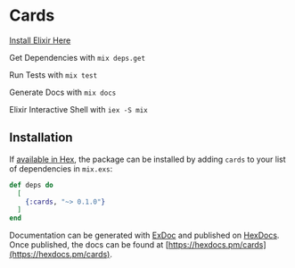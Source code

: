 # Cards

[Install Elixir Here](https://elixir-lang.org/install.html)

Get Dependencies with `mix deps.get`

Run Tests with `mix test`

Generate Docs with `mix docs`

Elixir Interactive Shell with `iex -S mix`

## Installation

If [available in Hex](https://hex.pm/docs/publish), the package can be installed
by adding `cards` to your list of dependencies in `mix.exs`:

```elixir
def deps do
  [
    {:cards, "~> 0.1.0"}
  ]
end
```

Documentation can be generated with [ExDoc](https://github.com/elixir-lang/ex_doc)
and published on [HexDocs](https://hexdocs.pm). Once published, the docs can
be found at [https://hexdocs.pm/cards](https://hexdocs.pm/cards).

